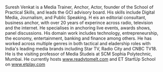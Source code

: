 Suresh Venkat is a Media Trainer, Anchor, Actor, founder of the School of Practical Skills, and leads the GCI advisory board. His skills include Digital Media, Journalism, and Public Speaking. H eis an editorial consultant, business anchor, with over 20 years of experince across radio, television and the internet. He specialises in anchoring live events, awards shows, panel discussions. His domain work includes technology, entrepreneurship, the economy, entertainment, banking and finance among others. He has worked across multiple genres in both tactical and eladership roles with India's leading media brands including Star TV, Radio City and CNBC TV18. He is the visiting professor of Media Studeis at SCM Sophia Polytechnic, Mumbai. He currently hosts www.readytomelt.com and ET StartUp School on www.etplay.com
